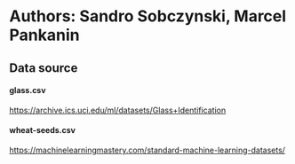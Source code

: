 # Authors: Sandro Sobczynski, Marcel Pankanin
## Data source

#### glass.csv
https://archive.ics.uci.edu/ml/datasets/Glass+Identification

#### wheat-seeds.csv
https://machinelearningmastery.com/standard-machine-learning-datasets/